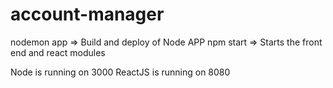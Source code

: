 # account-manager

nodemon app => Build and deploy of Node APP
npm start => Starts the front end and react modules

Node is running on 3000
ReactJS is running on 8080
